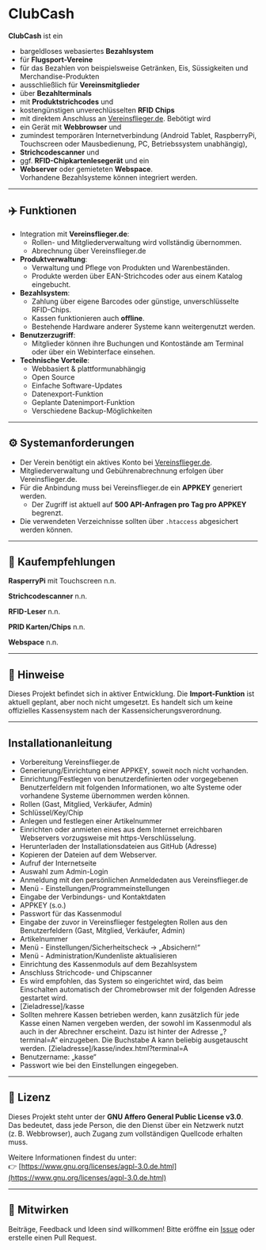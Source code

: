 # ClubCash

**ClubCash** ist ein 
- bargeldloses webasiertes **Bezahlsystem**
- für **Flugsport-Vereine**
- für das Bezahlen von beispielsweise Getränken, Eis, Süssigkeiten und Merchandise-Produkten
- ausschließlich für **Vereinsmitglieder**
- über **Bezahlterminals**
- mit **Produktstrichcodes** und
- kostengünstigen unverechlüsselten **RFID Chips**
- mit direktem Anschluss an [Vereinsflieger.de](https://www.vereinsflieger.de).
Bebötigt wird
- ein Gerät mit **Webbrowser** und
- zumindest temporären Internetverbindung (Android Tablet,  RaspberryPi, Touchscreen oder Mausbedienung, PC, Betriebssystem unabhängig),
- **Strichcodescanner** und
- ggf. **RFID-Chipkartenlesegerät** und ein
- **Webserver** oder gemieteten **Webspace**.  
Vorhandene Bezahlsysteme können integriert werden.

---

## ✈️ Funktionen

- Integration mit **Vereinsflieger.de**:
  - Rollen- und Mitgliederverwaltung wird vollständig übernommen.
  - Abrechnung über Vereinsflieger.de
- **Produktverwaltung**:
  - Verwaltung und Pflege von Produkten und Warenbeständen.
  - Produkte werden über EAN-Strichcodes oder aus einem Katalog eingebucht.
- **Bezahlsystem**:
  - Zahlung über eigene Barcodes oder günstige, unverschlüsselte RFID-Chips.
  - Kassen funktionieren auch **offline**.
  - Bestehende Hardware anderer Systeme kann weitergenutzt werden.
- **Benutzerzugriff**:
  - Mitglieder können ihre Buchungen und Kontostände am Terminal oder über ein Webinterface einsehen.
- **Technische Vorteile**:
  - Webbasiert & plattformunabhängig
  - Open Source
  - Einfache Software-Updates
  - Datenexport-Funktion
  - Geplante Datenimport-Funktion
  - Verschiedene Backup-Möglichkeiten

---

## ⚙️ Systemanforderungen

- Der Verein benötigt ein aktives Konto bei [Vereinsflieger.de](https://www.vereinsflieger.de).
- Mitgliederverwaltung und Gebührenabrechnung erfolgen über Vereinsflieger.de.
- Für die Anbindung muss bei Vereinsflieger.de ein **APPKEY** generiert werden.
  - Der Zugriff ist aktuell auf **500 API-Anfragen pro Tag pro APPKEY** begrenzt.
- Die verwendeten Verzeichnisse sollten über `.htaccess` abgesichert werden können.

---

## 🛒 Kaufempfehlungen

**RasperryPi**
mit Touchscreen
n.n.

**Strichcodescanner**
n.n.

**RFID-Leser**
n.n.

**PRID Karten/Chips**
n.n.

**Webspace**
n.n.

---

## 📝 Hinweise

Dieses Projekt befindet sich in aktiver Entwicklung. Die **Import-Funktion** ist aktuell geplant, aber noch nicht umgesetzt.
Es handelt sich um keine offizielles Kassensystem nach der Kassensicherungsverordnung.

---

## Installationanleitung

-	Vorbereitung Vereinsflieger.de
 -	Generierung/Einrichtung einer APPKEY, soweit noch nicht vorhanden.
 -	Einrichtung/Festlegen von benutzerdefinierten oder vorgegebenen Benutzerfeldern mit folgenden Informationen, wo alte Systeme oder vorhandene Systeme übernommen werden können.
  - Rollen (Gast, Mitglied, Verkäufer, Admin)
  - Schlüssel/Key/Chip
 - Anlegen und festlegen einer Artikelnummer  
-	Einrichten oder anmieten eines aus dem Internet erreichbaren Webservers vorzugsweise mit https-Verschlüsselung. 
-	Herunterladen der Installationsdateien aus GitHub (Adresse) 
-	Kopieren der Dateien auf dem Webserver.
-	Aufruf der Internetseite
-	Auswahl zum Admin-Login
-	Anmeldung mit den persönlichen Anmeldedaten aus Vereinsflieger.de
-	Menü - Einstellungen/Programmeinstellungen
-	Eingabe der Verbindungs- und Kontaktdaten
 - APPKEY (s.o.)
 - Passwort für das Kassenmodul
 - Eingabe der zuvor in Vereinsflieger festgelegten Rollen aus den Benutzerfeldern (Gast, Mitglied, Verkäufer, Admin)
 - Artikelnummer
-	Menü - Einstellungen/Sicherheitscheck -> „Absichern!“
-	Menü - Administration/Kundenliste aktualisieren
-	Einrichtung des Kassenmoduls auf dem Bezahlsystem
 - Anschluss Strichcode- und Chipscanner
 - Es wird empfohlen, das System so eingerichtet wird, das beim Einschalten automatisch der Chromebrowser mit der folgenden Adresse gestartet wird.
 - [Zieladresse]/kasse
 - Sollten mehrere Kassen betrieben werden, kann zusätzlich für jede Kasse einen Namen vergeben werden, der sowohl im Kassenmodul als auch in der Abrechner erscheint. Dazu ist hinter der Adresse „?terminal=A“ einzugeben. Die Buchstabe A kann beliebig ausgetauscht werden. 
[Zieladresse]/kasse/index.html?terminal=A
- Benutzername: „kasse“
- Passwort wie bei den Einstellungen eingegeben.

---

## 📄 Lizenz

Dieses Projekt steht unter der **GNU Affero General Public License v3.0**.  
Das bedeutet, dass jede Person, die den Dienst über ein Netzwerk nutzt (z. B. Webbrowser), auch Zugang zum vollständigen Quellcode erhalten muss.

Weitere Informationen findest du unter:  
👉 [https://www.gnu.org/licenses/agpl-3.0.de.html](https://www.gnu.org/licenses/agpl-3.0.de.html)

---

## 🤝 Mitwirken

Beiträge, Feedback und Ideen sind willkommen! Bitte eröffne ein [Issue](https://github.com/MaScho75/clubcash/issues) oder erstelle einen Pull Request.
